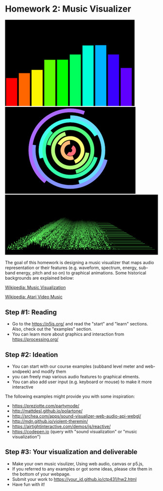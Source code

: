 # Homework 2: Music Visualizer


![Music Visualizer Example 1](./music_visualizer1.png)
![Music Visualizer Example 2](./music_visualizer2.png)
![Music Visualizer Example 3](./music_visualizer3a.png)

The goal of this homework is designing a music visualizer that maps audio representation or their features (e.g. waveform, spectrum, energy, sub-band energy, pitch and so on) to graphical animations. Some historical backgrounds are explained below:

[Wikipedia: Music Visualization](https://en.wikipedia.org/wiki/Music_visualization)

[Wikipedia: Atari Video Music](https://en.wikipedia.org/wiki/Atari_Video_Music)


## Step #1: Reading
- Go to the https://p5js.org/ and read the "start" and "learn" sections. Also, check out the "examples" section. 
- You can learn more about graphics and interaction from https://processing.org/


## Step #2: Ideation
- You can start with our course examples (subband level meter and web-sndpeek) and modify them 
- you can freely map various audio features to graphical elments. 
- You can also add user input (e.g. keyboard or mouse) to make it more interactive 

The following examples might provide you with some inspiration:

- https://preziotte.com/partymode/
- http://mattdesl.github.io/polartone/
- http://srchea.com/apps/sound-visualizer-web-audio-api-webgl/
- http://mdn.github.io/violent-theremin/
- https://airtightinteractive.com/demos/js/reactive/
- https://codepen.io (query with "sound visualization" or "music visualization")


## Step #3: Your visualization and deliverable
- Make your own music visulizer, Using web audio, canvas or p5.js,  
- If you referred to any examples or got some ideas, please cite them in the bottom of your webpage.    
- Submit your work to https://your_id.github.io/ctp431/hw2.html
- Have fun with it!



